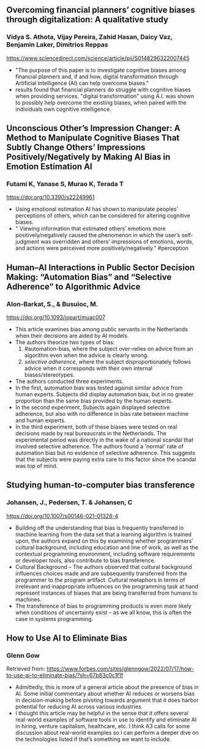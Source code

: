 ## Overcoming financial planners’ cognitive biases through digitalization: A qualitative study
### Vidya S. Athota, Vijay Pereira, Zahid Hasan, Daicy Vaz, Benjamin Laker, Dimitrios Reppas
https://www.sciencedirect.com/science/article/pii/S0148296322007445
- "The purpose of this paper is to investigate cognitive biases among financial planners and, if and how, digital transformation through Artificial Intelligence (AI) can help overcome biases."
- results found that financial planners do struggle with cognitive biases when providing services. "digital transformation" using A.I. was shown to possibly help overcome the existing biases, when paired with the individuals own cognitive intelligence. 

## Unconscious Other’s Impression Changer: A Method to Manipulate Cognitive Biases That Subtly Change Others’ Impressions Positively/Negatively by Making AI Bias in Emotion Estimation AI
### Futami K, Yanase S, Murao K, Terada T
https://doi.org/10.3390/s22249961
- Using emotional estimation AI has shown to manipulate peoples' perceptions of others, which can be considered for altering cognitive biases. 
- " Viewing information that estimated others’ emotions more positively/negatively caused the phenomenon in which the user’s self-judgment was overridden and others’ impressions of emotions, words, and actions were perceived more positively/negatively." #perception 

## Human–AI Interactions in Public Sector Decision Making: “Automation Bias” and “Selective Adherence” to Algorithmic Advice
### Alon-Barkat, S., & Busuioc, M.
https://doi.org/10.1093/jopart/muac007
- This article examines bias among public servants in the Netherlands when their decisions are aided by AI models.
- The authors theorize two types of bias:
	1. #automation-bias, where the subject over-relies on advice from an algorithm even when the advice is clearly wrong.
	2. *selective adherence*, where the subject disproportionately follows advice when it corresponds with their own internal biases/stereotypes.
- The authors conducted three experiments. 
- In the first, automation bias was tested against similar advice from human experts. Subjects did display automation bias, but in no greater proportion than the same bias provided by the human experts.
- In the second experiment, Subjects again displayed selective adherence, but also with no difference in bias rate between machine and human experts.
- In the third experiment, both of these biases were tested on real decisions made by real bureaucrats in the Netherlands. The experimental period was directly in the wake of a national scandal that involved selective adherence. The authors found a 'normal' rate of automation bias but no evidence of selective adherence. This suggests that the subjects were paying extra care to this factor since the scandal was top of mind.

## Studying human-to-computer bias transference
### Johansen, J., Pedersen, T. & Johansen, C
https://doi.org/10.1007/s00146-021-01328-4
- Building off the understanding that bias is frequently transferred in machine learning from the data set that a learning algorithm is trained upon, the authors expand on this by examining whether programmers’ cultural background, including education and line of work, as well as the contextual programming environment, including software requirements or developer tools, also contribute to bias transference. 
- Cultural Background – The authors observed that cultural background influences choices made and are subsequently transferred from the programmer to the program artifact. Cultural metaphors in terms of irrelevant and inappropriate influences on the programming task at hand represent instances of biases that are being transferred from humans to machines.
- The transference of bias to programming products is even more likely when conditions of uncertainty exist – as we all know, this is often the case in systems programming.

## How to Use AI to Eliminate Bias
### Glenn Gow
Retrieved from: https://www.forbes.com/sites/glenngow/2022/07/17/how-to-use-ai-to-eliminate-bias/?sh=67b83c0c1f1f
- Admittedly, this is more of a general article about the presence of bias in AI. Some initial commentary about whether AI reduces or worsens bias in decision-making before pivoting towards argument that it does harbor potential for reducing AI across various industries.
- I thought this article may be helpful in the sense that it offers several real-world examples of software tools in use to identify and eliminate AI in hiring, venture capitalism, healthcare, etc. I think A3 calls for some discussion about real-world examples so I can perform a deeper dive on the technologies listed if that’s something we want to include. 
